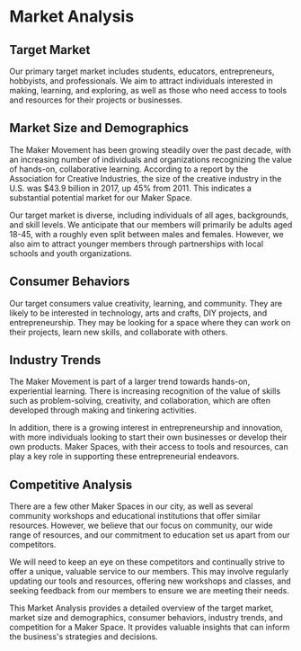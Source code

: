 # Market Analysis

## Target Market

Our primary target market includes students, educators, entrepreneurs, hobbyists, and professionals. We aim to attract individuals interested in making, learning, and exploring, as well as those who need access to tools and resources for their projects or businesses.

## Market Size and Demographics

The Maker Movement has been growing steadily over the past decade, with an increasing number of individuals and organizations recognizing the value of hands-on, collaborative learning. According to a report by the Association for Creative Industries, the size of the creative industry in the U.S. was $43.9 billion in 2017, up 45% from 2011. This indicates a substantial potential market for our Maker Space.

Our target market is diverse, including individuals of all ages, backgrounds, and skill levels. We anticipate that our members will primarily be adults aged 18-45, with a roughly even split between males and females. However, we also aim to attract younger members through partnerships with local schools and youth organizations.

## Consumer Behaviors

Our target consumers value creativity, learning, and community. They are likely to be interested in technology, arts and crafts, DIY projects, and entrepreneurship. They may be looking for a space where they can work on their projects, learn new skills, and collaborate with others.

## Industry Trends

The Maker Movement is part of a larger trend towards hands-on, experiential learning. There is increasing recognition of the value of skills such as problem-solving, creativity, and collaboration, which are often developed through making and tinkering activities.

In addition, there is a growing interest in entrepreneurship and innovation, with more individuals looking to start their own businesses or develop their own products. Maker Spaces, with their access to tools and resources, can play a key role in supporting these entrepreneurial endeavors.

## Competitive Analysis

There are a few other Maker Spaces in our city, as well as several community workshops and educational institutions that offer similar resources. However, we believe that our focus on community, our wide range of resources, and our commitment to education set us apart from our competitors.

We will need to keep an eye on these competitors and continually strive to offer a unique, valuable service to our members. This may involve regularly updating our tools and resources, offering new workshops and classes, and seeking feedback from our members to ensure we are meeting their needs.

This Market Analysis provides a detailed overview of the target market, market size and demographics, consumer behaviors, industry trends, and competition for a Maker Space. It provides valuable insights that can inform the business's strategies and decisions.
